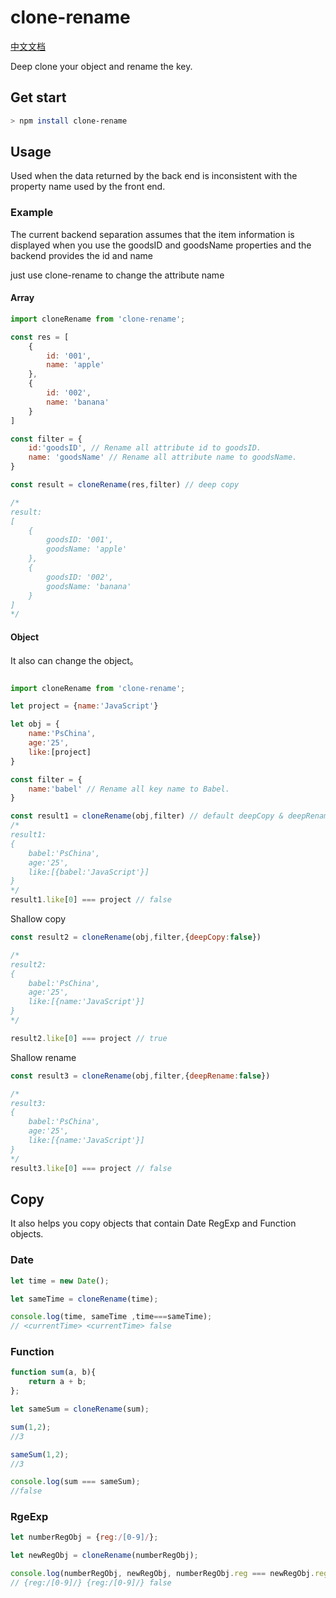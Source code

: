 # clone-rename

[中文文档](https://github.com/PsChina/clone-rename/blob/master/README.CN.md)

Deep clone your object and rename the key.

## Get start

```bash
> npm install clone-rename
```

## Usage

Used when the data returned by the back end is inconsistent with the property name used by the front end.

### Example

The current backend separation assumes that the item information is displayed when you use the goodsID and goodsName properties and the backend provides the id and name

just use clone-rename to change the attribute name

#### Array

```js
import cloneRename from 'clone-rename';

const res = [
    {
        id: '001',
        name: 'apple'
    },
    {
        id: '002',
        name: 'banana'
    }
]

const filter = {
    id:'goodsID', // Rename all attribute id to goodsID.
    name: 'goodsName' // Rename all attribute name to goodsName.
}

const result = cloneRename(res,filter) // deep copy

/*
result:
[
    {
        goodsID: '001',
        goodsName: 'apple'
    },
    {
        goodsID: '002',
        goodsName: 'banana'
    }
]
*/
```

#### Object

It also can change the object。

```js

import cloneRename from 'clone-rename';

let project = {name:'JavaScript'}

let obj = {
    name:'PsChina',
    age:'25',
    like:[project]
}

const filter = {
    name:'babel' // Rename all key name to Babel.
}

const result1 = cloneRename(obj,filter) // default deepCopy & deepRename both true
/*
result1:
{
    babel:'PsChina',
    age:'25',
    like:[{babel:'JavaScript'}]
}
*/
result1.like[0] === project // false
```

Shallow copy

```js
const result2 = cloneRename(obj,filter,{deepCopy:false})

/*
result2:
{
    babel:'PsChina',
    age:'25',
    like:[{name:'JavaScript'}]
}
*/

result2.like[0] === project // true
```

Shallow rename

```js
const result3 = cloneRename(obj,filter,{deepRename:false})

/*
result3:
{
    babel:'PsChina',
    age:'25',
    like:[{name:'JavaScript'}]
}
*/
result3.like[0] === project // false


```

## Copy

It also helps you copy objects that contain Date RegExp and Function objects.

### Date

```js
let time = new Date();

let sameTime = cloneRename(time);

console.log(time, sameTime ,time===sameTime);
// <currentTime> <currentTime> false
```

### Function

```js
function sum(a, b){
    return a + b;
};

let sameSum = cloneRename(sum);

sum(1,2);
//3

sameSum(1,2);
//3

console.log(sum === sameSum);
//false
```

### RgeExp

```js
let numberRegObj = {reg:/[0-9]/};

let newRegObj = cloneRename(numberRegObj);

console.log(numberRegObj, newRegObj, numberRegObj.reg === newRegObj.reg);
// {reg:/[0-9]/} {reg:/[0-9]/} false
```